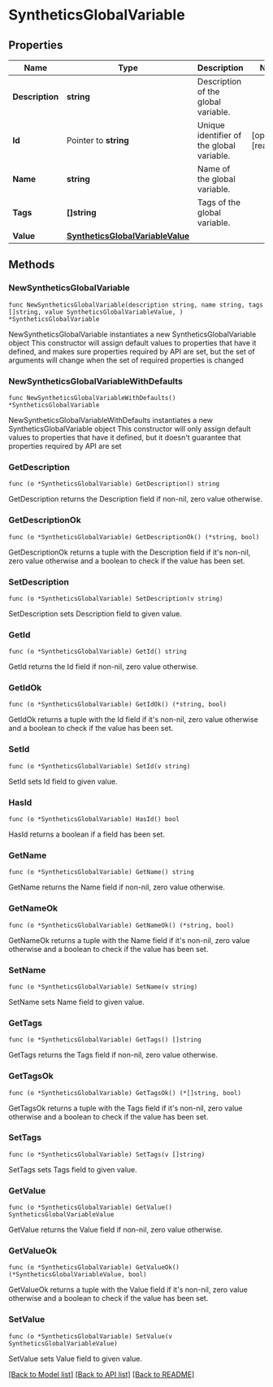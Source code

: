 # SyntheticsGlobalVariable

## Properties

Name | Type | Description | Notes
------------ | ------------- | ------------- | -------------
**Description** | **string** | Description of the global variable. | 
**Id** | Pointer to **string** | Unique identifier of the global variable. | [optional] [readonly] 
**Name** | **string** | Name of the global variable. | 
**Tags** | **[]string** | Tags of the global variable. | 
**Value** | [**SyntheticsGlobalVariableValue**](SyntheticsGlobalVariableValue.md) |  | 

## Methods

### NewSyntheticsGlobalVariable

`func NewSyntheticsGlobalVariable(description string, name string, tags []string, value SyntheticsGlobalVariableValue, ) *SyntheticsGlobalVariable`

NewSyntheticsGlobalVariable instantiates a new SyntheticsGlobalVariable object
This constructor will assign default values to properties that have it defined,
and makes sure properties required by API are set, but the set of arguments
will change when the set of required properties is changed

### NewSyntheticsGlobalVariableWithDefaults

`func NewSyntheticsGlobalVariableWithDefaults() *SyntheticsGlobalVariable`

NewSyntheticsGlobalVariableWithDefaults instantiates a new SyntheticsGlobalVariable object
This constructor will only assign default values to properties that have it defined,
but it doesn't guarantee that properties required by API are set

### GetDescription

`func (o *SyntheticsGlobalVariable) GetDescription() string`

GetDescription returns the Description field if non-nil, zero value otherwise.

### GetDescriptionOk

`func (o *SyntheticsGlobalVariable) GetDescriptionOk() (*string, bool)`

GetDescriptionOk returns a tuple with the Description field if it's non-nil, zero value otherwise
and a boolean to check if the value has been set.

### SetDescription

`func (o *SyntheticsGlobalVariable) SetDescription(v string)`

SetDescription sets Description field to given value.


### GetId

`func (o *SyntheticsGlobalVariable) GetId() string`

GetId returns the Id field if non-nil, zero value otherwise.

### GetIdOk

`func (o *SyntheticsGlobalVariable) GetIdOk() (*string, bool)`

GetIdOk returns a tuple with the Id field if it's non-nil, zero value otherwise
and a boolean to check if the value has been set.

### SetId

`func (o *SyntheticsGlobalVariable) SetId(v string)`

SetId sets Id field to given value.

### HasId

`func (o *SyntheticsGlobalVariable) HasId() bool`

HasId returns a boolean if a field has been set.

### GetName

`func (o *SyntheticsGlobalVariable) GetName() string`

GetName returns the Name field if non-nil, zero value otherwise.

### GetNameOk

`func (o *SyntheticsGlobalVariable) GetNameOk() (*string, bool)`

GetNameOk returns a tuple with the Name field if it's non-nil, zero value otherwise
and a boolean to check if the value has been set.

### SetName

`func (o *SyntheticsGlobalVariable) SetName(v string)`

SetName sets Name field to given value.


### GetTags

`func (o *SyntheticsGlobalVariable) GetTags() []string`

GetTags returns the Tags field if non-nil, zero value otherwise.

### GetTagsOk

`func (o *SyntheticsGlobalVariable) GetTagsOk() (*[]string, bool)`

GetTagsOk returns a tuple with the Tags field if it's non-nil, zero value otherwise
and a boolean to check if the value has been set.

### SetTags

`func (o *SyntheticsGlobalVariable) SetTags(v []string)`

SetTags sets Tags field to given value.


### GetValue

`func (o *SyntheticsGlobalVariable) GetValue() SyntheticsGlobalVariableValue`

GetValue returns the Value field if non-nil, zero value otherwise.

### GetValueOk

`func (o *SyntheticsGlobalVariable) GetValueOk() (*SyntheticsGlobalVariableValue, bool)`

GetValueOk returns a tuple with the Value field if it's non-nil, zero value otherwise
and a boolean to check if the value has been set.

### SetValue

`func (o *SyntheticsGlobalVariable) SetValue(v SyntheticsGlobalVariableValue)`

SetValue sets Value field to given value.



[[Back to Model list]](../README.md#documentation-for-models) [[Back to API list]](../README.md#documentation-for-api-endpoints) [[Back to README]](../README.md)


